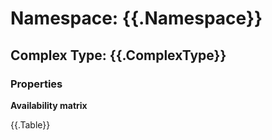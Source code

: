 # Namespace: {{.Namespace}}

## Complex Type: {{.ComplexType}}

### Properties

**Availability matrix**

{{.Table}}